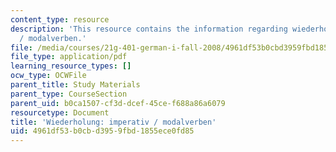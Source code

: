 ```yaml
---
content_type: resource
description: 'This resource contains the information regarding wiederholung: imperativ
  / modalverben.'
file: /media/courses/21g-401-german-i-fall-2008/4961df53b0cbd3959fbd1855ece0fd85_MIT21G_401F08_imperativ.pdf
file_type: application/pdf
learning_resource_types: []
ocw_type: OCWFile
parent_title: Study Materials
parent_type: CourseSection
parent_uid: b0ca1507-cf3d-dcef-45ce-f688a86a6079
resourcetype: Document
title: 'Wiederholung: imperativ / modalverben'
uid: 4961df53-b0cb-d395-9fbd-1855ece0fd85
---
```

